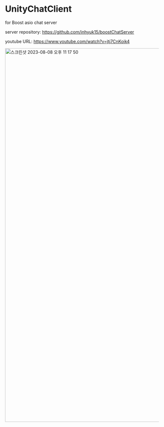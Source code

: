 # UnityChatClient
for Boost asio chat server

server repository: https://github.com/inhyuk15/boostChatServer

youtube URL: https://www.youtube.com/watch?v=jtj7CnKoik4

<img width="1225" alt="스크린샷 2023-08-08 오후 11 17 50" src="https://github.com/inhyuk15/UnityChatClient/assets/78422003/a8f56ee5-fd1d-406e-a1fb-ec67aefa99e0">
